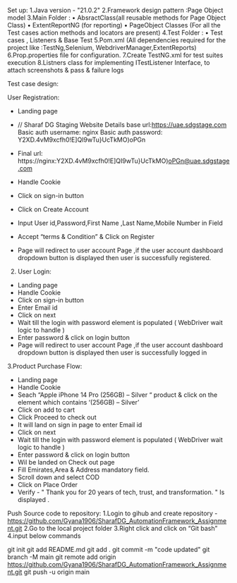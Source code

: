 Set up:
1.Java version - "21.0.2"
2.Framework design pattern :Page Object model
3.Main Folder : 
•	AbsractClass(all reusable methods for Page Object Class)
•	ExtentReportNG (for reporting)
•	PageObject Classes (For all the Test cases action methods and locators are present)
4.Test Folder :
•	Test cases , Listeners & Base Test 
5.Pom.xml (All  dependencies required for the project like :TestNg,Selenium, WebdriverManager,ExtentReports)
6.Prop.properties file for configuration.
7.Create TestNG.xml for test suites execution
8.Listners class for implementing ITestListener
Interface, to attach screenshots & pass & failure logs


Test case design:

User Registration:
-	Landing page 
-	// Sharaf DG Staging Website Details
base url:https://uae.sdgstage.com
 Basic auth username: nginx
 Basic auth password: Y2XD.4vM9xcfh0!E]QI9wTu}UcTkMO)oPGn
-	Final url: https://nginx:Y2XD.4vM9xcfh0!E]QI9wTu}UcTkMO)oPGn@uae.sdgstage.com

-	Handle Cookie

-	Click on sign-in button

-	Click on Create Account

-	Input User id,Password,First Name ,Last Name,Mobile Number in Field 

-	Accept “terms & Condition” & Click on Register

-	Page will redirect to user account Page ,if the user account dashboard dropdown button is displayed then user is successfully registered.

   

2.	User Login:
 
-	Landing page 
-	Handle Cookie
-	Click on sign-in button
-	Enter Email id 
-	Click on next
-	Wait till the login with password element is populated ( WebDriver wait logic to handle )
-	Enter password & click on login button
-	Page will redirect to user account Page ,if the user account dashboard dropdown button is displayed then user is successfully logged in
 


3.Product Purchase Flow:
-	Landing page 
-	Handle Cookie
-	Seach  “Apple iPhone 14 Pro (256GB) – Silver “ product & click on the element which contains  ‘(256GB) – Silver’
-	Click on add to cart
-	Click Proceed to check out
-	It will land on sign in page to enter Email id
-	Click on next
-	Wait till the login with password element is populated ( WebDriver wait logic to handle )
-	Enter password & click on login button
-	Wil be  landed on Check out page 
-	Fill Emirates,Area & Address mandatory field.
-	Scroll down and select COD
-	Click on Place Order
-	Verify - " Thank you for 20 years of tech, trust, and transformation. "
Is displayed .



Push Source code to repository:
1.Login to gihub and create repository - https://github.com/Gyana1906/SharafDG_AutomationFramework_Assignment.git
2.Go to the local project folder
3.Right click and click on “Git bash”
4.input below commands 

git init
git add README.md
git add .
git commit -m "code updated"
git branch -M main
git remote add origin https://github.com/Gyana1906/SharafDG_AutomationFramework_Assignment.git
git push -u origin main

